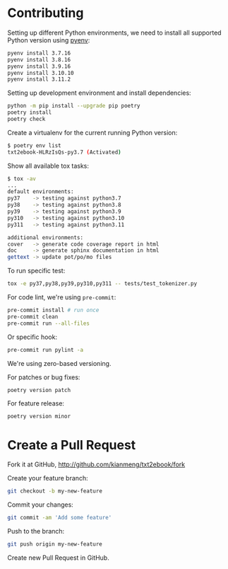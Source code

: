 # Contributing

Setting up different Python environments, we need to install all supported
Python version using [pyenv](https://github.com/pyenv/pyenv):

```bash
pyenv install 3.7.16
pyenv install 3.8.16
pyenv install 3.9.16
pyenv install 3.10.10
pyenv install 3.11.2
```

Setting up development environment and install dependencies:

```bash
python -m pip install --upgrade pip poetry
poetry install
poetry check
```

Create a virtualenv for the current running Python version:

```bash
$ poetry env list
txt2ebook-HLRzIsQs-py3.7 (Activated)
```

Show all available tox tasks:

```bash
$ tox -av
...
default environments:
py37    -> testing against python3.7
py38    -> testing against python3.8
py39    -> testing against python3.9
py310   -> testing against python3.10
py311   -> testing against python3.11

additional environments:
cover   -> generate code coverage report in html
doc     -> generate sphinx documentation in html
gettext -> update pot/po/mo files
```

To run specific test:

```bash
tox -e py37,py38,py39,py310,py311 -- tests/test_tokenizer.py
```

For code lint, we're using `pre-commit`:

```bash
pre-commit install # run once
pre-commit clean
pre-commit run --all-files
```

Or specific hook:

```bash
pre-commit run pylint -a
```

We're using zero-based versioning.

For patches or bug fixes:

```bash
poetry version patch
```

For feature release:

```bash
poetry version minor
```

# Create a Pull Request

Fork it at GitHub, http://github.com/kianmeng/txt2ebook/fork

Create your feature branch:

```bash
git checkout -b my-new-feature
```

Commit your changes:

```bash
git commit -am 'Add some feature'
```

Push to the branch:

```bash
git push origin my-new-feature
```

Create new Pull Request in GitHub.
